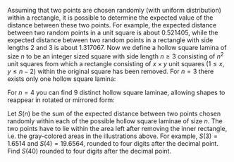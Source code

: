 Assuming that two points are chosen randomly (with uniform distribution) within a rectangle, it is possible to determine the expected value of the distance between these two points.
For example, the expected distance between two random points in a unit square is about $0.521405$, while the expected distance between two random points in a rectangle with side lengths $2$ and $3$ is about $1.317067$.
Now we define a hollow square lamina of size $n$ to be an integer sized square with side length $n \ge 3$ consisting of $n^2$ unit squares from which a rectangle consisting of $x \times y$ unit squares ($1 \le x,y \le n - 2$) within the original square has been removed.
For $n = 3$ there exists only one hollow square lamina:

For $n = 4$ you can find $9$ distinct hollow square laminae, allowing shapes to reappear in rotated or mirrored form:

Let $S(n)$ be the sum of the expected distance between two points chosen randomly within each of the possible hollow square laminae of size $n$. The two points have to lie within the area left after removing the inner rectangle, i.e. the gray-colored areas in the illustrations above.
For example, $S(3) = 1.6514$ and $S(4) = 19.6564$, rounded to four digits after the decimal point.
Find $S(40)$ rounded to four digits after the decimal point.